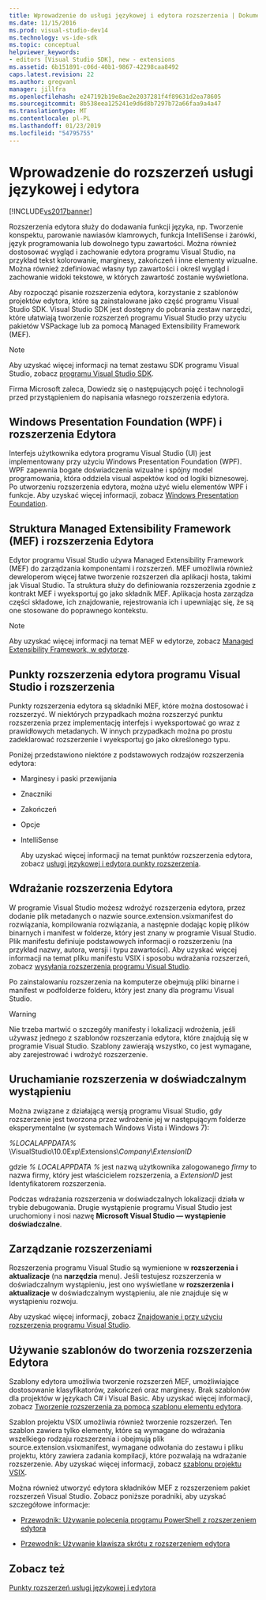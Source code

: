 ```yaml
---
title: Wprowadzenie do usługi językowej i edytora rozszerzenia | Dokumentacja firmy Microsoft
ms.date: 11/15/2016
ms.prod: visual-studio-dev14
ms.technology: vs-ide-sdk
ms.topic: conceptual
helpviewer_keywords:
- editors [Visual Studio SDK], new - extensions
ms.assetid: 6b151891-c06d-40b1-9867-42298caa8492
caps.latest.revision: 22
ms.author: gregvanl
manager: jillfra
ms.openlocfilehash: e247192b19e8ae2e2037281f4f89631d2ea78605
ms.sourcegitcommit: 8b538eea125241e9d6d8b7297b72a66faa9a4a47
ms.translationtype: MT
ms.contentlocale: pl-PL
ms.lasthandoff: 01/23/2019
ms.locfileid: "54795755"
---
```

# <a name="getting-started-with-language-service-and-editor-extensions"></a>Wprowadzenie do rozszerzeń usługi językowej i edytora
[!INCLUDE[vs2017banner](../includes/vs2017banner.md)]

Rozszerzenia edytora służy do dodawania funkcji języka, np. Tworzenie konspektu, parowanie nawiasów klamrowych, funkcja IntelliSense i żarówki, język programowania lub dowolnego typu zawartości. Można również dostosować wygląd i zachowanie edytora programu Visual Studio, na przykład tekst kolorowanie, marginesy, zakończeń i inne elementy wizualne. Można również zdefiniować własny typ zawartości i określ wygląd i zachowanie widoki tekstowe, w których zawartość zostanie wyświetlona.  
  
 Aby rozpocząć pisanie rozszerzenia edytora, korzystanie z szablonów projektów edytora, które są zainstalowane jako część programu Visual Studio SDK. Visual Studio SDK jest dostępny do pobrania zestaw narzędzi, które ułatwiają tworzenie rozszerzeń programu Visual Studio przy użyciu pakietów VSPackage lub za pomocą Managed Extensibility Framework (MEF).  
  
> [!NOTE]
>  Aby uzyskać więcej informacji na temat zestawu SDK programu Visual Studio, zobacz [programu Visual Studio SDK](../extensibility/visual-studio-sdk.md).  
  
 Firma Microsoft zaleca, Dowiedz się o następujących pojęć i technologii przed przystąpieniem do napisania własnego rozszerzenia edytora.  
  
## <a name="the-windows-presentation-foundation-wpf-and-editor-extensions"></a>Windows Presentation Foundation (WPF) i rozszerzenia Edytora  
 Interfejs użytkownika edytora programu Visual Studio (UI) jest implementowany przy użyciu Windows Presentation Foundation (WPF). WPF zapewnia bogate doświadczenia wizualne i spójny model programowania, która oddziela visual aspektów kod od logiki biznesowej. Po utworzeniu rozszerzenia edytora, można użyć wielu elementów WPF i funkcje. Aby uzyskać więcej informacji, zobacz [Windows Presentation Foundation](http://msdn.microsoft.com/library/f667bd15-2134-41e9-b4af-5ced6fafab5d).  
  
## <a name="the-managed-extensibility-framework-mef-and-editor-extensions"></a>Struktura Managed Extensibility Framework (MEF) i rozszerzenia Edytora  
 Edytor programu Visual Studio używa Managed Extensibility Framework (MEF) do zarządzania komponentami i rozszerzeń. MEF umożliwia również deweloperom więcej łatwe tworzenie rozszerzeń dla aplikacji hosta, takimi jak Visual Studio. Ta struktura służy do definiowania rozszerzenia zgodnie z kontrakt MEF i wyeksportuj go jako składnik MEF. Aplikacja hosta zarządza części składowe, ich znajdowanie, rejestrowania ich i upewniając się, że są one stosowane do poprawnego kontekstu.  
  
> [!NOTE]
>  Aby uzyskać więcej informacji na temat MEF w edytorze, zobacz [Managed Extensibility Framework, w edytorze](../extensibility/managed-extensibility-framework-in-the-editor.md).  
  
## <a name="visual-studio-editor-extension-points-and-extensions"></a>Punkty rozszerzenia edytora programu Visual Studio i rozszerzenia  
 Punkty rozszerzenia edytora są składniki MEF, które można dostosować i rozszerzyć. W niektórych przypadkach można rozszerzyć punktu rozszerzenia przez implementację interfejs i wyeksportować go wraz z prawidłowych metadanych. W innych przypadkach można po prostu zadeklarować rozszerzenie i wyeksportuj go jako określonego typu.  
  
 Poniżej przedstawiono niektóre z podstawowych rodzajów rozszerzenia edytora:  
  
- Marginesy i paski przewijania  
  
- Znaczniki  
  
- Zakończeń  
  
- Opcje  
  
- IntelliSense  
  
  Aby uzyskać więcej informacji na temat punktów rozszerzenia edytora, zobacz [usługi językowej i edytora punkty rozszerzenia](../extensibility/language-service-and-editor-extension-points.md).  
  
## <a name="deploying-editor-extensions"></a>Wdrażanie rozszerzenia Edytora  
 W programie Visual Studio możesz wdrożyć rozszerzenia edytora, przez dodanie plik metadanych o nazwie source.extension.vsixmanifest do rozwiązania, kompilowania rozwiązania, a następnie dodając kopię plików binarnych i manifest w folderze, który jest znany w programie Visual Studio. Plik manifestu definiuje podstawowych informacji o rozszerzeniu (na przykład nazwy, autora, wersji i typu zawartości). Aby uzyskać więcej informacji na temat pliku manifestu VSIX i sposobu wdrażania rozszerzeń, zobacz [wysyłania rozszerzenia programu Visual Studio](../extensibility/shipping-visual-studio-extensions.md).  
  
 Po zainstalowaniu rozszerzenia na komputerze obejmują pliki binarne i manifest w podfolderze folderu, który jest znany dla programu Visual Studio.  
  
> [!WARNING]
>  Nie trzeba martwić o szczegóły manifesty i lokalizacji wdrożenia, jeśli używasz jednego z szablonów rozszerzania edytora, które znajdują się w programie Visual Studio. Szablony zawierają wszystko, co jest wymagane, aby zarejestrować i wdrożyć rozszerzenie.  
  
## <a name="running-extensions-in-the-experimental-instance"></a>Uruchamianie rozszerzenia w doświadczalnym wystąpieniu  
 Można związane z działającą wersją programu Visual Studio, gdy rozszerzenie jest tworzona przez wdrożenie jej w następującym folderze eksperymentalne (w systemach Windows Vista i Windows 7):  
  
 *%LOCALAPPDATA%* \VisualStudio\10.0Exp\Extensions\\*Company*\\*ExtensionID*  
  
 gdzie *% LOCALAPPDATA %* jest nazwą użytkownika zalogowanego *firmy* to nazwa firmy, który jest właścicielem rozszerzenia, a *ExtensionID* jest Identyfikatorem rozszerzenia.  
  
 Podczas wdrażania rozszerzenia w doświadczalnych lokalizacji działa w trybie debugowania. Drugie wystąpienie programu Visual Studio jest uruchomiony i nosi nazwę **Microsoft Visual Studio — wystąpienie doświadczalne**.  
  
## <a name="managing-extensions"></a>Zarządzanie rozszerzeniami  
 Rozszerzenia programu Visual Studio są wymienione w **rozszerzenia i aktualizacje** (na **narzędzia** menu). Jeśli testujesz rozszerzenia w doświadczalnym wystąpieniu, jest ono wyświetlane w **rozszerzenia i aktualizacje** w doświadczalnym wystąpieniu, ale nie znajduje się w wystąpieniu rozwoju.  
  
 Aby uzyskać więcej informacji, zobacz [Znajdowanie i przy użyciu rozszerzenia programu Visual Studio](../ide/finding-and-using-visual-studio-extensions.md).  
  
## <a name="using-templates-to-create-editor-extensions"></a>Używanie szablonów do tworzenia rozszerzenia Edytora  
 Szablony edytora umożliwia tworzenie rozszerzeń MEF, umożliwiające dostosowanie klasyfikatorów, zakończeń oraz marginesy. Brak szablonów dla projektów w językach C# i Visual Basic. Aby uzyskać więcej informacji, zobacz [Tworzenie rozszerzenia za pomocą szablonu elementu edytora](../extensibility/creating-an-extension-with-an-editor-item-template.md).  
  
 Szablon projektu VSIX umożliwia również tworzenie rozszerzeń. Ten szablon zawiera tylko elementy, które są wymagane do wdrażania wszelkiego rodzaju rozszerzenia i obejmują plik source.extension.vsixmanifest, wymagane odwołania do zestawu i pliku projektu, który zawiera zadania kompilacji, które pozwalają na wdrażanie rozszerzenie. Aby uzyskać więcej informacji, zobacz [szablonu projektu VSIX](../extensibility/vsix-project-template.md).  
  
 Można również utworzyć edytora składników MEF z rozszerzeniem pakiet rozszerzeń Visual Studio. Zobacz poniższe poradniki, aby uzyskać szczegółowe informacje:  
  
-   [Przewodnik: Używanie polecenia programu PowerShell z rozszerzeniem edytora](../extensibility/walkthrough-using-a-shell-command-with-an-editor-extension.md)  
  
-   [Przewodnik: Używanie klawisza skrótu z rozszerzeniem edytora](../extensibility/walkthrough-using-a-shortcut-key-with-an-editor-extension.md)  
  
## <a name="see-also"></a>Zobacz też  
 [Punkty rozszerzeń usługi językowej i edytora](../extensibility/language-service-and-editor-extension-points.md)
